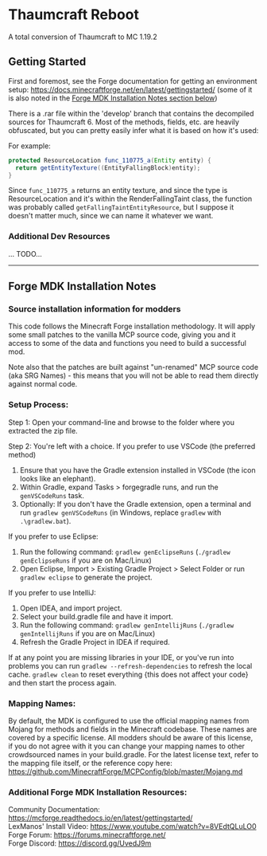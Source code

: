 # Thaumcraft Reboot
A total conversion of Thaumcraft to MC 1.19.2

## Getting Started
First and foremost, see the Forge documentation for getting an environment setup:
https://docs.minecraftforge.net/en/latest/gettingstarted/
(some of it is also noted in the [Forge MDK Installation Notes section below](#forge-mdk-installation-notes))

There is a .rar file within the 'develop' branch that contains the decompiled sources for Thaumcraft 6. Most of the methods, fields, etc. are heavily obfuscated, but you can pretty easily infer what it is based on how it's used:

For example:
```java
protected ResourceLocation func_110775_a(Entity entity) {
  return getEntityTexture((EntityFallingBlock)entity);
}
```

Since `func_110775_a` returns an entity texture, and since the type is ResourceLocation and it's within the RenderFallingTaint class, the function was probably called `getFallingTaintEntityResource`, but I suppose it doesn't matter much, since we can name it whatever we want.

### Additional Dev Resources
... TODO...

-------------------------------------------------


## Forge MDK Installation Notes
### Source installation information for modders
This code follows the Minecraft Forge installation methodology. It will apply
some small patches to the vanilla MCP source code, giving you and it access 
to some of the data and functions you need to build a successful mod.

Note also that the patches are built against "un-renamed" MCP source code (aka
SRG Names) - this means that you will not be able to read them directly against
normal code.

### Setup Process:
Step 1: Open your command-line and browse to the folder where you extracted the zip file.

Step 2: You're left with a choice.
If you prefer to use VSCode (the preferred method)
1. Ensure that you have the Gradle extension installed in VSCode (the icon looks like an elephant).
2. Within Gradle, expand Tasks > forgegradle runs, and run the `genVSCodeRuns` task.
3. Optionally: If you don't have the Gradle extension, open a terminal and run `gradlew genVSCodeRuns` (in Windows, replace `gradlew` with `.\gradlew.bat`).

If you prefer to use Eclipse:
1. Run the following command: `gradlew genEclipseRuns` (`./gradlew genEclipseRuns` if you are on Mac/Linux)
2. Open Eclipse, Import > Existing Gradle Project > Select Folder 
   or run `gradlew eclipse` to generate the project.

If you prefer to use IntelliJ:
1. Open IDEA, and import project.
2. Select your build.gradle file and have it import.
3. Run the following command: `gradlew genIntellijRuns` (`./gradlew genIntellijRuns` if you are on Mac/Linux)
4. Refresh the Gradle Project in IDEA if required.

If at any point you are missing libraries in your IDE, or you've run into problems you can 
run `gradlew --refresh-dependencies` to refresh the local cache. `gradlew clean` to reset everything 
{this does not affect your code} and then start the process again.

### Mapping Names:
By default, the MDK is configured to use the official mapping names from Mojang for methods and fields 
in the Minecraft codebase. These names are covered by a specific license. All modders should be aware of this
license, if you do not agree with it you can change your mapping names to other crowdsourced names in your 
build.gradle. For the latest license text, refer to the mapping file itself, or the reference copy here:
https://github.com/MinecraftForge/MCPConfig/blob/master/Mojang.md

### Additional Forge MDK Installation Resources:
Community Documentation: https://mcforge.readthedocs.io/en/latest/gettingstarted/  
LexManos' Install Video: https://www.youtube.com/watch?v=8VEdtQLuLO0  
Forge Forum: https://forums.minecraftforge.net/  
Forge Discord: https://discord.gg/UvedJ9m  
